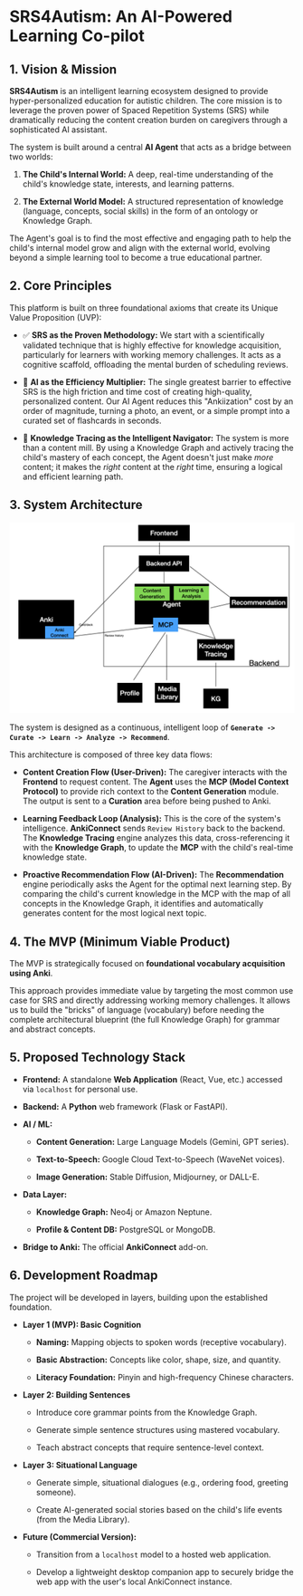 # SRS4Autism: An AI-Powered Learning Co-pilot

## 1. Vision & Mission

**SRS4Autism** is an intelligent learning ecosystem designed to provide hyper-personalized education for autistic children. The core mission is to leverage the proven power of Spaced Repetition Systems (SRS) while dramatically reducing the content creation burden on caregivers through a sophisticated AI assistant.

The system is built around a central **AI Agent** that acts as a bridge between two worlds:

1. **The Child's Internal World:** A deep, real-time understanding of the child's knowledge state, interests, and learning patterns.
    
2. **The External World Model:** A structured representation of knowledge (language, concepts, social skills) in the form of an ontology or Knowledge Graph.
    

The Agent's goal is to find the most effective and engaging path to help the child's internal model grow and align with the external world, evolving beyond a simple learning tool to become a true educational partner.

## 2. Core Principles

This platform is built on three foundational axioms that create its Unique Value Proposition (UVP):

- ✅ **SRS as the Proven Methodology:** We start with a scientifically validated technique that is highly effective for knowledge acquisition, particularly for learners with working memory challenges. It acts as a cognitive scaffold, offloading the mental burden of scheduling reviews.
    
- 🤖 **AI as the Efficiency Multiplier:** The single greatest barrier to effective SRS is the high friction and time cost of creating high-quality, personalized content. Our AI Agent reduces this "Ankiization" cost by an order of magnitude, turning a photo, an event, or a simple prompt into a curated set of flashcards in seconds.
    
- 🧠 **Knowledge Tracing as the Intelligent Navigator:** The system is more than a content mill. By using a Knowledge Graph and actively tracing the child's mastery of each concept, the Agent doesn't just make _more_ content; it makes the _right_ content at the _right_ time, ensuring a logical and efficient learning path.
    

## 3. System Architecture

![SRS4Autism Architecture](docs/architecture/SRS4Autism_architecture.png)

The system is designed as a continuous, intelligent loop of **`Generate -> Curate -> Learn -> Analyze -> Recommend`**.

This architecture is composed of three key data flows:

- **Content Creation Flow (User-Driven):** The caregiver interacts with the **Frontend** to request content. The **Agent** uses the **MCP (Model Context Protocol)** to provide rich context to the **Content Generation** module. The output is sent to a **Curation** area before being pushed to Anki.
    
- **Learning Feedback Loop (Analysis):** This is the core of the system's intelligence. **AnkiConnect** sends `Review History` back to the backend. The **Knowledge Tracing** engine analyzes this data, cross-referencing it with the **Knowledge Graph**, to update the **MCP** with the child's real-time knowledge state.
    
- **Proactive Recommendation Flow (AI-Driven):** The **Recommendation** engine periodically asks the Agent for the optimal next learning step. By comparing the child's current knowledge in the MCP with the map of all concepts in the Knowledge Graph, it identifies and automatically generates content for the most logical next topic.
    

## 4. The MVP (Minimum Viable Product)

The MVP is strategically focused on **foundational vocabulary acquisition using Anki**.

This approach provides immediate value by targeting the most common use case for SRS and directly addressing working memory challenges. It allows us to build the "bricks" of language (vocabulary) before needing the complete architectural blueprint (the full Knowledge Graph) for grammar and abstract concepts.

## 5. Proposed Technology Stack

- **Frontend:** A standalone **Web Application** (React, Vue, etc.) accessed via `localhost` for personal use.
    
- **Backend:** A **Python** web framework (Flask or FastAPI).
    
- **AI / ML:**
    
    - **Content Generation:** Large Language Models (Gemini, GPT series).
        
    - **Text-to-Speech:** Google Cloud Text-to-Speech (WaveNet voices).
        
    - **Image Generation:** Stable Diffusion, Midjourney, or DALL-E.
        
- **Data Layer:**
    
    - **Knowledge Graph:** Neo4j or Amazon Neptune.
        
    - **Profile & Content DB:** PostgreSQL or MongoDB.
        
- **Bridge to Anki:** The official **AnkiConnect** add-on.
    

## 6. Development Roadmap

The project will be developed in layers, building upon the established foundation.

- **Layer 1 (MVP): Basic Cognition**
    
    - **Naming:** Mapping objects to spoken words (receptive vocabulary).
        
    - **Basic Abstraction:** Concepts like color, shape, size, and quantity.
        
    - **Literacy Foundation:** Pinyin and high-frequency Chinese characters.
        
- **Layer 2: Building Sentences**
    
    - Introduce core grammar points from the Knowledge Graph.
        
    - Generate simple sentence structures using mastered vocabulary.
        
    - Teach abstract concepts that require sentence-level context.
        
- **Layer 3: Situational Language**
    
    - Generate simple, situational dialogues (e.g., ordering food, greeting someone).
        
    - Create AI-generated social stories based on the child's life events (from the Media Library).
        
- **Future (Commercial Version):**
    
    - Transition from a `localhost` model to a hosted web application.
        
    - Develop a lightweight desktop companion app to securely bridge the web app with the user's local AnkiConnect instance.